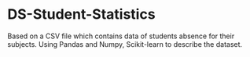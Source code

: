 # DS-Student-Statistics
Based on a CSV file which contains data of students absence for their subjects. Using Pandas and Numpy, Scikit-learn to describe the dataset.
